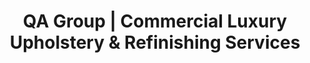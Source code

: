---
title: "QA Group | Commercial Luxury Upholstery & Refinishing Services"
url: /kent/qa-group-commercial-luxury-upholstery-and-refinishing-services/
shop: furniture
---
